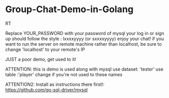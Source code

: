 # Group-Chat-Demo-in-Golang
RT

Replace YOUR_PASSWORD with your password of mysql
your log in or sign up should follow the style :  lxxxxyyyy (or sxxxxyyyy)
enjoy your chat!
if you want to run the server on remote machine rather than localhost, be sure to change 'localhost' to your remote's IP

JUST a poor demo, get used to it!

ATTENTION: this is demo is used along with mysql 
use dataset: 'tester'
use table :'player'
change if you're not used to these names

ATTENTION2:
Install as instructions there first!:   
https://github.com/go-sql-driver/mysql
